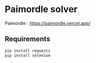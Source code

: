 # Paimordle solver
Paimordle : https://paimordle.vercel.app/
## Requirements 
```bash
pip install requests
pip install selenium
```